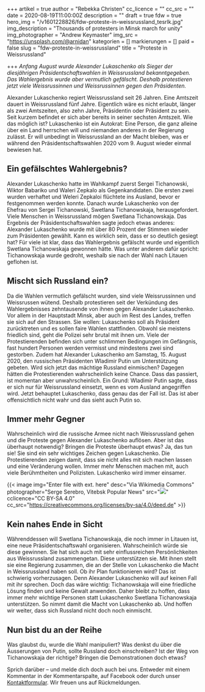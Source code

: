 +++
artikel = true
author = "Rebekka Christen"
cc_licence = ""
cc_src = ""
date = 2020-08-19T11:00:00Z
description = ""
draft = true
fdw = true
hero_img = "/v1601228826/fdw-proteste-in-weissrussland_tesrlk.jpg"
img_description = "Thousands of protesters in Minsk march for unity"
img_photographer = "Andrew Keymaster"
img_src = "https://unsplash.com/@arnidan"
kategorien = []
markierungen = []
paid = false
slug = "fdw-proteste-in-weissrussland"
title = "Proteste in Weissrussland"

+++
_Anfang August wurde Alexander Lukaschenko als Sieger der diesjährigen Präsidentschaftswahlen in Weissrussland bekanntgegeben. Das Wahlergebnis wurde aber vermutlich gefälscht. Deshalb protestieren jetzt viele Weissrussinnen und Weissrussinnen gegen den Präsidenten._

Alexander Lukaschenko regiert Weissrussland seit 26 Jahren. Eine Amtszeit dauert in Weissrussland fünf Jahre. Eigentlich wäre es nicht erlaubt, länger als zwei Amtszeiten, also zehn Jahre, Präsidentin oder Präsident zu sein. Seit kurzem befindet er sich aber bereits in seiner sechsten Amtszeit. Wie das möglich ist? Lukaschenko ist ein Autokrat: Eine Person, die ganz alleine über ein Land herrschen will und niemanden anderes in der Regierung zulässt. Er will unbedingt in Weissrussland an der Macht bleiben, was er während den Präsidentschaftswahlen 2020 vom 9. August wieder einmal bewiesen hat.

## Ein gefälschtes Wahlergebnis?

Alexander Lukaschenko hatte im Wahlkampf zuerst Sergei Tichanowski, Wiktor Babariko und Waleri Zepkalo als Gegenkandidaten. Die ersten zwei wurden verhaftet und Weleri Zepkaloi flüchtete ins Ausland, bevor er festgenommen werden konnte. Danach wurde Lukaschenko von der Ehefrau von Sergei Tichanowski, Swetlana Tichanowskaja, herausgefordert. Viele Menschen in Weissrussland mögen Swetlana Tichanowskaja. Das Ergebnis der Präsidentschaftswahlen sagte jedoch etwas anderes: Alexander Lukaschenko wurde mit über 80 Prozent der Stimmen wieder zum Präsidenten gewählt. Kann es wirklich sein, dass er so deutlich gesiegt hat? Für viele ist klar, dass das Wahlergebnis gefälscht wurde und eigentlich Swetlana Tichanowskaja gewonnen hätte. Was unter anderem dafür spricht: Tichanowskaja wurde gedroht, weshalb sie nach der Wahl nach Litauen geflohen ist.

## Mischt sich Russland ein?

Da die Wahlen vermutlich gefälscht wurden, sind viele Weissrussinnen und Weissrussen wütend. Deshalb protestieren seit der Verkündung des Wahlergebnisses zehntausende von ihnen gegen Alexander Lukaschenko. Vor allem in der Hauptstadt Minsk, aber auch im Rest des Landes, treffen sie sich auf den Strassen. Sie wollen: Lukaschenko soll als Präsident zurücktreten und es sollen faire Wahlen stattfinden. Obwohl sie meistens friedlich sind, geht die Polizei sehr brutal mit ihnen um. Viele der Protestierenden befinden sich unter schlimmen Bedingungen im Gefängnis, fast hundert Personen werden vermisst und mindestens zwei sind gestorben. Zudem hat Alexander Lukaschenko am Samstag, 15. August 2020, den russischen Präsidenten Wladimir Putin um Unterstützung gebeten. Wird sich jetzt das mächtige Russland einmischen? Dagegen hätten die Protestierenden wahrscheinlich keine Chance. Dass das passiert, ist momentan aber unwahrscheinlich. Ein Grund: Wladimir Putin sagte, dass er sich nur für Weissrussland einsetzt, wenn es vom Ausland angegriffen wird. Jetzt behauptet Lukaschenko, dass genau das der Fall ist. Das ist aber offensichtlich nicht wahr und das sieht auch Putin so.

## Immer mehr Gegner

Wahrscheinlich wird die russische Armee nicht nach Weissrussland gehen und die Proteste gegen Alexander Lukaschenko auflösen. Aber ist das überhaupt notwendig? Bringen die Proteste überhaupt etwas? Ja, das tun sie! Sie sind ein sehr wichtiges Zeichen gegen Lukaschenko. Die Protestierenden zeigen damit, dass sie nicht alles mit sich machen lassen und eine Veränderung wollen. Immer mehr Menschen machen mit, auch viele Berühmtheiten und Polizisten. Lukaschenko wird immer einsamer.

{{< image img="Enter file with ext. here" desc="Via Wikimedia Commons" photographer="Serge Serebro, Vitebsk Popular News" src="![](https://commons.wikimedia.org/wiki/File:Sviatlana_Cichanowskaja_Vitebsk_02.jpg)" cclicence="CC BY-SA 4.0" cc_src="https://creativecommons.org/licenses/by-sa/4.0/deed.de" >}}

## ​Kein nahes Ende in Sicht

Währenddessen will Swetlana Tichanowskaja, die noch immer in Litauen ist, eine neue Präsidentschaftswahl organisieren. Wahrscheinlich würde sie diese gewinnen. Sie hat sich auch mit sehr einflussreichen Persönlichkeiten aus Weissrussland zusammengetan. Diese unterstützen sie. Mit ihnen stellt sie eine Regierung zusammen, die an der Stelle von Lukaschenko die Macht in Weissrussland haben soll. Ob ihr Plan funktionieren wird? Das ist schwierig vorherzusagen. Denn Alexander Lukaschenko will auf keinen Fall mit ihr sprechen. Doch das wäre wichtig: Tichanowskaja will eine friedliche Lösung finden und keine Gewalt anwenden. Daher bleibt zu hoffen, dass immer mehr wichtige Personen statt Lukaschenko Swetlana Tichanowskaja unterstützen. So nimmt damit die Macht von Lukaschenko ab. Und hoffen wir weiter, dass sich Russland nicht doch noch einmischt.

## Nun bist du an der Reihe

Was glaubst du, wurde die Wahl manipuliert? Was denkst du über die Äusserungen von Putin, sollte Russland doch einschreiben? Ist der Weg von Tichanowskaja der richtige? Bringen die Demonstrationen doch etwas?

Sprich darüber – und melde dich doch auch bei uns. Entweder mit einem Kommentar in der Kommentarspalte, auf Facebook oder durch unser [Kontaktformular](https://chinderzytig-v1.netlify.app/kontakt/). Wir freuen uns auf Rückmeldungen.